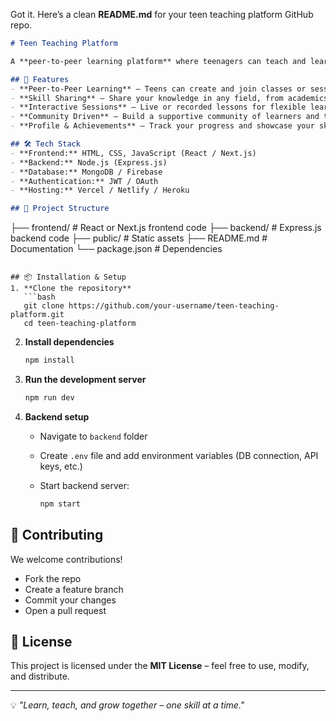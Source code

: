 Got it.
Here’s a clean **README.md** for your teen teaching platform GitHub repo.

```markdown
# Teen Teaching Platform

A **peer-to-peer learning platform** where teenagers can teach and learn skills from each other, fostering collaboration, knowledge sharing, and personal growth.

## 🚀 Features
- **Peer-to-Peer Learning** – Teens can create and join classes or sessions.
- **Skill Sharing** – Share your knowledge in any field, from academics to hobbies.
- **Interactive Sessions** – Live or recorded lessons for flexible learning.
- **Community Driven** – Build a supportive community of learners and teachers.
- **Profile & Achievements** – Track your progress and showcase your skills.

## 🛠 Tech Stack
- **Frontend:** HTML, CSS, JavaScript (React / Next.js)
- **Backend:** Node.js (Express.js)
- **Database:** MongoDB / Firebase
- **Authentication:** JWT / OAuth
- **Hosting:** Vercel / Netlify / Heroku

## 📂 Project Structure
```

├── frontend/        # React or Next.js frontend code
├── backend/         # Express.js backend code
├── public/          # Static assets
├── README.md        # Documentation
└── package.json     # Dependencies

````

## 📦 Installation & Setup
1. **Clone the repository**
   ```bash
   git clone https://github.com/your-username/teen-teaching-platform.git
   cd teen-teaching-platform
````

2. **Install dependencies**

   ```bash
   npm install
   ```

3. **Run the development server**

   ```bash
   npm run dev
   ```

4. **Backend setup**

   * Navigate to `backend` folder
   * Create `.env` file and add environment variables (DB connection, API keys, etc.)
   * Start backend server:

     ```bash
     npm start
     ```

## 🤝 Contributing

We welcome contributions!

* Fork the repo
* Create a feature branch
* Commit your changes
* Open a pull request

## 📜 License

This project is licensed under the **MIT License** – feel free to use, modify, and distribute.

---

💡 *"Learn, teach, and grow together – one skill at a time."*

```
